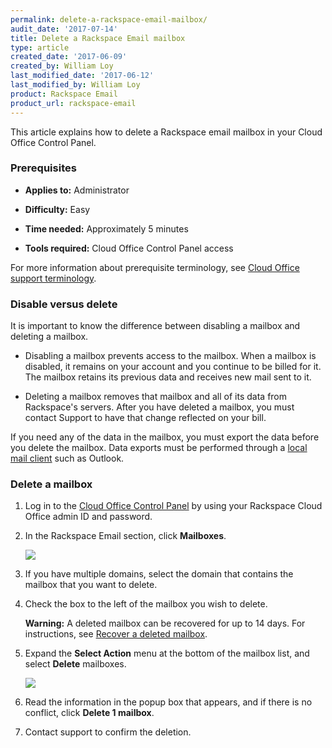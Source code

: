 ```yaml
---
permalink: delete-a-rackspace-email-mailbox/
audit_date: '2017-07-14'
title: Delete a Rackspace Email mailbox
type: article
created_date: '2017-06-09'
created_by: William Loy
last_modified_date: '2017-06-12'
last_modified_by: William Loy
product: Rackspace Email
product_url: rackspace-email
---
```


This article explains how to delete a Rackspace email mailbox in your Cloud Office Control Panel.

### Prerequisites

- **Applies to:** Administrator

- **Difficulty:** Easy

- **Time needed:** Approximately 5 minutes

- **Tools required:**  Cloud Office Control Panel access

For more information about prerequisite terminology, see [Cloud Office support terminology](/how-to/cloud-office-support-terminology).


### Disable versus delete

It is important to know the difference between disabling a mailbox and deleting a mailbox.

- Disabling a mailbox prevents access to the mailbox. When a mailbox is disabled, it remains on your account and you continue to be billed for it. The mailbox retains its previous data and receives new mail sent to it.

- Deleting a mailbox removes that mailbox and all of its data from Rackspace's
servers. After you have deleted a mailbox, you must contact Support to have that change reflected on your bill.

If you need any of the data in the mailbox, you must export the data before you delete the mailbox. Data exports must be performed through a [local mail client](/how-to/cloud-office-support-terminology) such as Outlook.


### Delete a mailbox

1. Log in to the [Cloud Office Control Panel](https://cp.rackspace.com/) by using your Rackspace Cloud Office admin ID and password.

2. In the Rackspace Email section, click **Mailboxes**.

   <img src="{% asset_path rackspace-email/delete-a-rackspace-email-mailbox/add-mailbox-sc1.png %}" />

3.	If you have multiple domains, select the domain that contains the mailbox that you want to delete.

4. Check the box to the left of the mailbox you wish to delete.

    **Warning:** A deleted mailbox can be recovered for up to 14 days. For instructions, see [Recover a deleted mailbox](/how-to/recover-a-deleted-rackspace-email-mailbox/).

5. Expand the **Select Action** menu at the bottom of the mailbox list, and select **Delete** mailboxes.

   <img src="{% asset_path rackspace-email/delete-a-rackspace-email-mailbox/delete-rse-box-sc2.png %}" />

6. Read the information in the popup box that appears, and if there is no conflict, click **Delete 1 mailbox**.

7. Contact support to confirm the deletion.
